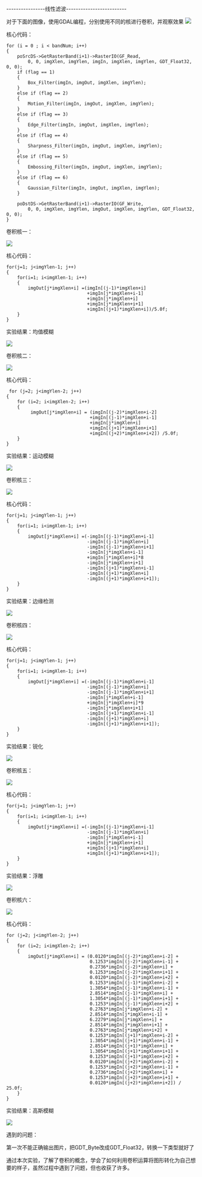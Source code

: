 ----------------线性滤波-------------------------

对于下面的图像，使用GDAL编程，分别使用不同的核进行卷积，并观察效果
![](https://wx4.sinaimg.cn/mw690/006K22Ivly1fy0taq0l05j30740740ty.jpg)

核心代码：

	for (i = 0 ; i < bandNum; i++)
    {
        poSrcDS->GetRasterBand(i+1)->RasterIO(GF_Read,
            0, 0, imgXlen, imgYlen, imgIn, imgXlen, imgYlen, GDT_Float32, 0, 0);
        if (flag == 1)
        {
            Box_Filter(imgIn, imgOut, imgXlen, imgYlen);
        }
        else if (flag == 2)
        {
            Motion_Filter(imgIn, imgOut, imgXlen, imgYlen);
        }
        else if (flag == 3)
        {
            Edge_Filter(imgIn, imgOut, imgXlen, imgYlen);
        }
        else if (flag == 4)
        {
            Sharpness_Filter(imgIn, imgOut, imgXlen, imgYlen);
        }
        else if (flag == 5)
        {
            Embossing_Filter(imgIn, imgOut, imgXlen, imgYlen);
        }
        else if (flag == 6)
        {
            Gaussian_Filter(imgIn, imgOut, imgXlen, imgYlen);
        }

        poDstDS->GetRasterBand(i+1)->RasterIO(GF_Write,
            0, 0, imgXlen, imgYlen, imgOut, imgXlen, imgYlen, GDT_Float32, 0, 0);
    }
卷积核一：

![](https://wx2.sinaimg.cn/mw690/006K22Ivly1fy0tedynqsj306v05t3z2.jpg)


核心代码：

	for(j=1; j<imgYlen-1; j++)
	{
		for(i=1; i<imgXlen-1; i++)
		{
			imgOut[j*imgXlen+i] =(imgIn[(j-1)*imgXlen+i]          	                 
                                  +imgIn[j*imgXlen+i-1]
                                  +imgIn[j*imgXlen+i]
                                  +imgIn[j*imgXlen+i+1]                               
                                  +imgIn[(j+1)*imgXlen+i])/5.0f;
		}
	}

实验结果：均值模糊

![](https://wx1.sinaimg.cn/mw690/006K22Ivly1fy0tbkjg1qj3074073n09.jpg)

卷积核二：

![](https://wx1.sinaimg.cn/mw690/006K22Ivly1fy0tg44qg5j309v07amyz.jpg)



核心代码：

	 for (j=2; j<imgYlen-2; j++)
    {
        for (i=2; i<imgXlen-2; i++)
        {
			 imgOut[j*imgXlen+i] = (imgIn[(j-2)*imgXlen+i-2]
                                   +imgIn[(j-1)*imgXlen+i-1]
                                   +imgIn[j*imgXlen+i]                                   
                                   +imgIn[(j+1)*imgXlen+i+1]
								   +imgIn[(j+2)*imgXlen+i+2]) /5.0f;
        }
    }

实验结果：运动模糊

![](https://wx3.sinaimg.cn/mw690/006K22Ivly1fy0tbwmn4gj3074074tbr.jpg)

卷积核三：

![](https://wx3.sinaimg.cn/mw690/006K22Ivly1fy0tx7lr1zj304w04ldgd.jpg)

核心代码：

	for(j=1; j<imgYlen-1; j++)
	{
		for(i=1; i<imgXlen-1; i++)
		{
			imgOut[j*imgXlen+i] =(-imgIn[(j-1)*imgXlen+i-1]
            	                  -imgIn[(j-1)*imgXlen+i]
            	                  -imgIn[(j-1)*imgXlen+i+1]
                                  -imgIn[j*imgXlen+i-1]
                                  +imgIn[j*imgXlen+i]*8
                                  -imgIn[j*imgXlen+i+1]
                                  -imgIn[(j+1)*imgXlen+i-1]
                                  -imgIn[(j+1)*imgXlen+i]
                                  -imgIn[(j+1)*imgXlen+i+1]);
		}
	}
实验结果：边缘检测

![](https://wx2.sinaimg.cn/mw690/006K22Ivly1fy0tce8a4tj3076075tce.jpg)


卷积核四：

![](https://wx3.sinaimg.cn/mw690/006K22Ivly1fy0txfj6ihj305104v3z2.jpg)

核心代码：

	for(j=1; j<imgYlen-1; j++)
	{
		for(i=1; i<imgXlen-1; i++)
		{
			imgOut[j*imgXlen+i] =(-imgIn[(j-1)*imgXlen+i-1]
            	                  -imgIn[(j-1)*imgXlen+i]
            	                  -imgIn[(j-1)*imgXlen+i+1]
                                  -imgIn[j*imgXlen+i-1]
                                  +imgIn[j*imgXlen+i]*9
                                  -imgIn[j*imgXlen+i+1]
                                  -imgIn[(j+1)*imgXlen+i-1]
                                  -imgIn[(j+1)*imgXlen+i]
                                  -imgIn[(j+1)*imgXlen+i+1]);
		}
	}

实验结果：锐化

![](https://wx3.sinaimg.cn/mw690/006K22Ivly1fy0tcqxu5oj3074075gql.jpg)

卷积核五：

![](https://wx3.sinaimg.cn/mw690/006K22Ivly1fy0txmb3tej305504r74s.jpg)

核心代码：

	for(j=1; j<imgYlen-1; j++)
	{
		for(i=1; i<imgXlen-1; i++)
		{
			imgOut[j*imgXlen+i] =(-imgIn[(j-1)*imgXlen+i-1]
            	                  -imgIn[(j-1)*imgXlen+i]
                                  -imgIn[j*imgXlen+i-1]
                                  +imgIn[j*imgXlen+i+1]
                                  +imgIn[(j+1)*imgXlen+i]
                                  +imgIn[(j+1)*imgXlen+i+1]);
		}
	}

实验结果：浮雕

![](https://wx4.sinaimg.cn/mw690/006K22Ivly1fy0td65o9jj3074075gp1.jpg)

卷积核六：

![](https://wx2.sinaimg.cn/mw690/006K22Ivly1fy0tycjbnvj30h005bwhs.jpg)

核心代码：

	for (j=2; j<imgYlen-2; j++)
    {
        for (i=2; i<imgXlen-2; i++)
        {
            imgOut[j*imgXlen+i] = (0.0120*imgIn[(j-2)*imgXlen+i-2] +
            	                   0.1253*imgIn[(j-2)*imgXlen+i-1] +
            	                   0.2736*imgIn[(j-2)*imgXlen+i] +
                                   0.1253*imgIn[(j-2)*imgXlen+i+1] +
                                   0.0120*imgIn[(j-2)*imgXlen+i+2] +
                                   0.1253*imgIn[(j-1)*imgXlen+i-2] +
                                   1.3054*imgIn[(j-1)*imgXlen+i-1] +
                                   2.8514*imgIn[(j-1)*imgXlen+i] +
                                   1.3054*imgIn[(j-1)*imgXlen+i+1] +
                                   0.1253*imgIn[(j-1)*imgXlen+i+2] +
                                   0.2763*imgIn[j*imgXlen+i-2] +
                                   2.8514*imgIn[j*imgXlen+i-1] +
                                   6.2279*imgIn[j*imgXlen+i] +
                                   2.8514*imgIn[j*imgXlen+i+1] +
                                   0.2763*imgIn[j*imgXlen+i+2] +
                                   0.1253*imgIn[(j+1)*imgXlen+i-2] +
                                   1.3054*imgIn[(j+1)*imgXlen+i-1] +
                                   2.8514*imgIn[(j+1)*imgXlen+i] +
                                   1.3054*imgIn[(j+1)*imgXlen+i+1] +
                                   0.1253*imgIn[(j+1)*imgXlen+i+2] +
                                   0.0120*imgIn[(j+2)*imgXlen+i-2] +
                                   0.1253*imgIn[(j+2)*imgXlen+i-1] +
                                   0.2736*imgIn[(j+2)*imgXlen+i] +
                                   0.1253*imgIn[(j+2)*imgXlen+i+1] +
                                   0.0120*imgIn[(j+2)*imgXlen+i+2]) / 25.0f;
        }
    }

实验结果：高斯模糊

![](https://wx4.sinaimg.cn/mw690/006K22Ivly1fy0tdist7xj3072073776.jpg)

遇到的问题：

第一次不能正确输出图片，把GDT_Byte改成GDT_Float32，转换一下类型就好了

通过本次实验，了解了卷积的概念，学会了如何利用卷积运算将图形转化为自己想要的样子，虽然过程中遇到了问题，但也收获了许多。

